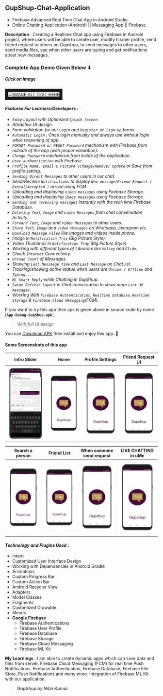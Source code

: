 ## GupShup-Chat-Application
* Firebase Advanced Real Time Chat App in Android Studio.  
* Online Chatting Application (Android) || Messaging App || Firebase

**Description** : Creating a Realtime Chat app using Firebase in Android project, where users will be able to create user, modify his/her profile, send friend request to others on Gupshup, to send messages to other users, send media files, see when other users are typing and get notifications about new messages.

### Complete App Demo Given Below ⬇
##### Click on image
<a href="http://www.youtube.com/watch?feature=player_embedded&v=Jvs1UZRdzow
" target="_blank"><img src="http://img.youtube.com/vi/Jvs1UZRdzow/0.jpg" 
alt="IMAGE ALT TEXT HERE" width="330" height="236" border="10" /></a>

#### _Features For Learners/Developers :_
* _Easy Layout with Optimized ```Splash Screen```._
* _Attractive UI design._
* _Form validation for our ```Login``` and ```Register or Sign-Up``` forms._
* _```Automatic Login``` : Once login manually and always use without login while reopening of app._
* _```FORGOT Password or RESET Password``` mechanism with Firebase from outside of the app (with proper validation)._
* _```Change Password``` mechanism from inside of the application._ 
* _```User authentication``` with Firebase._
* _```Profile Name, Email & Picture (Change/Remove) Update``` or Save from profile setting._
* _```Sending Direct Messages``` to other users in our chat._
* _Send/Receive ```Notifications``` to display ```New message/Friend Request ( Denial/Accepted )``` arrival using FCM._
* _Uploading and displaying ```video messages``` using Firebase Storage._
* _Uploading and displaying ```image messages``` using Firebase Storage._
* _```Sending and receiving messages``` instantly with the real-time Firebase Database._
* _```Deleting Text```, ```Image``` and ```video Messages``` from chat conversation Activity._
* _```Forward Text```, ```Image``` and ```video Messages``` to other users._
* _```Share Text```, ```Image``` and ```video Messages``` on Whatsapp, Instagram etc._
* _```Download Message Files``` like Images and videos inside phone._
* _Image in ```Notification Tray``` (Big Picture Style)._
* _Video Thumbnail in ```Notification Tray``` (Big Picture Style)._
* _Working with different types of Libraries like ```Volley``` and ```Glide```._
* _Check ```Internet``` Connectivity._
* _```Unread Count``` of Messages._
* _Showing ```Last Messaege Time``` and ```Last Message``` on Chat list._
* _Tracking/showing active status when users are ```Online / Offline``` and ```Typing...```._
* _```ML Smart Reply``` while Chatting in GupShup._
* _```Swipe Refresh Layout``` in Chat conversation to show more ```Last 30 messages```._
* _Working With ```Firebase Authentication```, ```Realtime Database```, ```Realtime Storage``` & ```Firebase Cloud Messaging```(FCM)._


If you want to try this app then apk is given above in source code
by name [**`App-Debug-GupShup.apk`**]  
> _With full UI design_  

You can [Download APK](https://github.com/Nitinkumar3399/Firebase-Realtime-Chat-App-GupShup/blob/master/App-Debug-GupShup.apk) then install and enjoy this app..🙂

#### Some Screenshots of this app

 Intro Slider                               | Home                                        | Profile Settings 			                    | Friend Request UI 
:------------------------------------------:|:-------------------------------------------:|:-----------------------------------------------:|:----------------------------------------:
 <img src="App-Screenshots/s1.png" width="250"> | <img src="App-Screenshots/screen_1.png" width="200">  |<img src="App-Screenshots/screen_1.png" width="200">|<img src="App-Screenshots/screen_1.png" width="200">

 Search a person                           | Friend List                             | When someone send request                       | LIVE CHATTING in uMe
:-----------------------------------------:|:--------------------------------------------:|:-----------------------------------------------:|:-------------------------------------:
 <img src="App-Screenshots/screen_1.png" width="200">| <img src="App-Screenshots/screen_1.png" width="200">|<img src="App-Screenshots/screen_1.png" width="200">|<img src="App-Screenshots/screen_1.png" width="200">

####  _Technology and Plugins Used :_
* Intent
* Customized User Interface Design
* Working with Dependencies in Android Gradle
* Animations
* Custom Progress Bar
* Custom Action Bar
* Android Recycler View
* Adapters
* Model Classes
* Fragments
* Customized Drawable
* Menus
* **Google Firebase**
	* Firebase Authentications
	* Firebase User Profile
	* Firebase Database
	* Firebase Storage
	* Firebase Cloud Messaging
	* Firebase ML Kit
 
**My Learnings** : I am able to create dynamic apps which can save data and files from server. Firebase Cloud Messaging (FCM) for real time Push Notifications. Firebase Authentication, Firebase Database, Firebase File Store, Push Notifications and many more. Integration of Firebase ML Kit with our application.

> _**GupShup by Nitin Kumar**_
